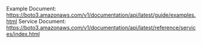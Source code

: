 Example Document: https://boto3.amazonaws.com/v1/documentation/api/latest/guide/examples.html
Service Document: https://boto3.amazonaws.com/v1/documentation/api/latest/reference/services/index.html
